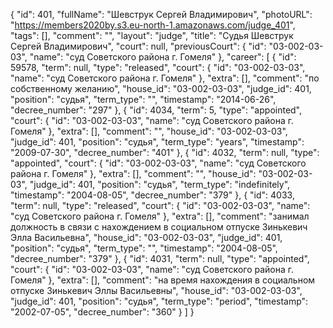 {
    "id": 401,
    "fullName": "Шевструк Сергей Владимирович",
    "photoURL": "https://members2020by.s3.eu-north-1.amazonaws.com/judge_401",
    "tags": [],
    "comment": "",
    "layout": "judge",
    "title": "Судья Шевструк Сергей Владимирович",
    "court": null,
    "previousCourt": {
        "id": "03-002-03-03",
        "name": "суд Советского района г. Гомеля"
    },
    "career": [
        {
            "id": 59578,
            "term": null,
            "type": "released",
            "court": {
                "id": "03-002-03-03",
                "name": "суд Советского района г. Гомеля"
            },
            "extra": [],
            "comment": "по собственному желанию",
            "house_id": "03-002-03-03",
            "judge_id": 401,
            "position": "судья",
            "term_type": "",
            "timestamp": "2014-06-26",
            "decree_number": "297"
        },
        {
            "id": 4034,
            "term": 5,
            "type": "appointed",
            "court": {
                "id": "03-002-03-03",
                "name": "суд Советского района г. Гомеля"
            },
            "extra": [],
            "comment": "",
            "house_id": "03-002-03-03",
            "judge_id": 401,
            "position": "судья",
            "term_type": "years",
            "timestamp": "2009-07-30",
            "decree_number": "401"
        },
        {
            "id": 4032,
            "term": null,
            "type": "appointed",
            "court": {
                "id": "03-002-03-03",
                "name": "суд Советского района г. Гомеля"
            },
            "extra": [],
            "comment": "",
            "house_id": "03-002-03-03",
            "judge_id": 401,
            "position": "судья",
            "term_type": "indefinitely",
            "timestamp": "2004-08-05",
            "decree_number": "379"
        },
        {
            "id": 4033,
            "term": null,
            "type": "released",
            "court": {
                "id": "03-002-03-03",
                "name": "суд Советского района г. Гомеля"
            },
            "extra": [],
            "comment": "занимал должность в связи с нахождением в социальном отпуске Зинькевич Элла Васильевна",
            "house_id": "03-002-03-03",
            "judge_id": 401,
            "position": "судья",
            "term_type": "",
            "timestamp": "2004-08-05",
            "decree_number": "379"
        },
        {
            "id": 4031,
            "term": null,
            "type": "appointed",
            "court": {
                "id": "03-002-03-03",
                "name": "суд Советского района г. Гомеля"
            },
            "extra": [],
            "comment": "на время нахождения в социальном отпуске Зинькевич Эллы Васильевны",
            "house_id": "03-002-03-03",
            "judge_id": 401,
            "position": "судья",
            "term_type": "period",
            "timestamp": "2002-07-05",
            "decree_number": "360"
        }
    ]
}